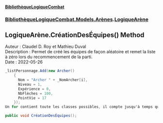 #### [BibliothèqueLogiqueCombat](readme.md 'readme')
### [BibliothèqueLogiqueCombat.Models.Arènes](readme.md#BibliothèqueLogiqueCombat.Models.Arènes 'BibliothèqueLogiqueCombat.Models.Arènes').[LogiqueArène](BibliothèqueLogiqueCombat.Models.Arènes.LogiqueArène.md 'BibliothèqueLogiqueCombat.Models.Arènes.LogiqueArène')

## LogiqueArène.CréationDesÉquipes() Method

Auteur : Claudel D. Roy et Mathieu Duval    
Description : Permet de créé les équipes de façon aléatoire et remet la liste     
              à zéro lors du recommencement de la parti.  
Date : 2022-05-26      
  
```csharp  
_listPersonnage.Add(new Archer()    
    {    
      Nom = "Archer " + _NomArcher[i],     
      Niveau = 1,    
      Expérience = 0,    
      NbFlèches = 100,    
      PointVie = 17    
    });    
Un for contient toute les classes possibles, il compte jusqu'à temps que la liste soit complète.  
```

```csharp
public void CréationDesÉquipes();
```
